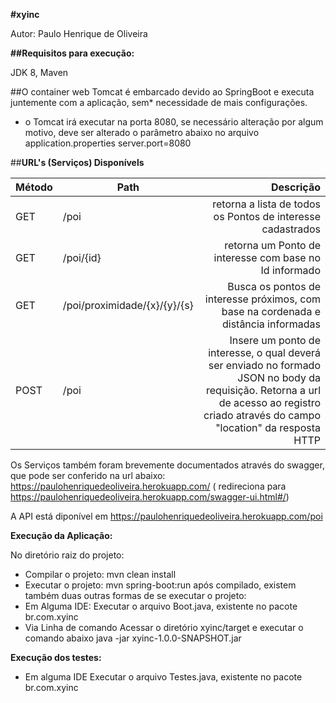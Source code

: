 <b>#xyinc</b>

Autor: Paulo Henrique de Oliveira

<b>##Requisitos para execução:</b>

JDK 8, Maven

##O container web Tomcat é embarcado devido ao SpringBoot e executa juntemente com a aplicação, sem* necessidade de mais configurações.

* o Tomcat irá executar na porta 8080, se necessário alteração por algum motivo, deve ser alterado o parâmetro abaixo no arquivo application.properties
server.port=8080


##<b>URL's (Serviços) Disponívels</b>

| Método | Path | Descrição |
| ------ | ------ | ------:
| GET | /poi | retorna a lista de todos os Pontos de interesse cadastrados 
| GET | /poi/{id}| retorna um Ponto de interesse com base no Id informado 
| GET | /poi/proximidade/{x}/{y}/{s} | Busca os pontos de interesse próximos, com base na cordenada e distância informadas |
| POST | /poi | Insere um ponto de interesse, o qual deverá ser enviado no formado JSON no body da requisição. Retorna a url de acesso ao registro criado através do campo "location" da resposta HTTP 


Os Serviços também foram brevemente documentados através do swagger, que pode ser conferido na url abaixo:
https://paulohenriquedeoliveira.herokuapp.com/  ( redireciona para https://paulohenriquedeoliveira.herokuapp.com/swagger-ui.html#/)

A API está diponível em https://paulohenriquedeoliveira.herokuapp.com/poi

<b>Execução da Aplicação:</b>

No diretório raiz do projeto:
- Compilar o projeto: mvn clean install
- Executar o projeto: mvn spring-boot:run
após compilado, existem também duas outras formas de se executar o projeto:
- Em Alguma IDE:
	Executar o arquivo Boot.java, existente no pacote br.com.xyinc
- Via Linha de comando
	Acessar o diretório xyinc/target e executar o comando abaixo
		java -jar xyinc-1.0.0-SNAPSHOT.jar	

<b>Execução dos testes:</b>
- Em alguma IDE
	Executar o arquivo Testes.java, existente no pacote br.com.xyinc
